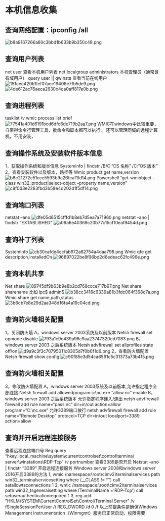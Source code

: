 # 本机信息收集
## 查询网络配置：ipconfig /all
![b8a9167266a80c3bbd1b633b9b350c48.png](../_resources/b8a9167266a80c3bbd1b633b9b350c48.png)
## 查询用户列表
net user 查看本机用户列表
net localgroup administrators 本机管理员（通常含有域用户）
query user || qwinsta 查看当前在线用户
![151cec420b1fef07aee19408e7fb5de9.png](../_resources/151cec420b1fef07aee19408e7fb5de9.png)
![4de612ac76aeca2630c4ca0aff817e0b.png](../_resources/4de612ac76aeca2630c4ca0aff817e0b.png)
## 查询进程列表
tasklist /v
wmic process list brief
![77541a401d6191bcd6dfc6de719b2aa7.png](../_resources/77541a401d6191bcd6dfc6de719b2aa7.png)
WMIC在windows中比较重要，自带得命令行管理工具，批命令和脚本都可以执行
。还可以管理同域的远程计算机，不用安装，

## 查询操作系统及安装软件版本信息
1，获取操作系统和版本信息
Systeminfo | findstr /B/C:”OS 名称” /C:”OS 版本” 2，查看安装软件以及版本，路径等
Wmic product get name,version
![b8e21272c51ece5593b9a26fcaf1fd14.png](../_resources/b8e21272c51ece5593b9a26fcaf1fd14.png)
Powershell “get-wmiobject –class win32_product|select-object –property
name,version”
![c9f0d3e2283fbd3b58e4d202d1f5df14.png](../_resources/c9f0d3e2283fbd3b58e4d202d1f5df14.png)

## 查询端口列表
netstat –ano
![dfe05d6515cfffd1b8eb7d5ea7a71960.png](../_resources/dfe05d6515cfffd1b8eb7d5ea7a71960.png)
netstat –ano | findstr “EXTABLISHED”
![a09a6e40369c20b77c15cf10eaf9454d.png](../_resources/a09a6e40369c20b77c15cf10eaf9454d.png)

## 查询补丁列表
Systeminfo
![cb30cafde4ccfab972a62754a4daa798.png](../_resources/cb30cafde4ccfab972a62754a4daa798.png)
Wmic qfe get description,installedOn
![96897022be8f96bd2d6edeac62fc496e.png](../_resources/96897022be8f96bd2d6edeac62fc496e.png)

## 查询本机共享
Net share
![89745df9b63b9e8b2cd768ccce717b97.png](../_resources/89745df9b63b9e8b2cd768ccce717b97.png)
Net share sharename 比如 ipc$ admin$
![b38cc3416c6339a81b3fdc064f368c7a.png](../_resources/b38cc3416c6339a81b3fdc064f368c7a.png)
Wmic share get name,path,status
![3b6cb7e8e29d2aa348d16fa4a19c04cd.png](../_resources/3b6cb7e8e29d2aa348d16fa4a19c04cd.png)

## 查询防火墙相关配置
1，关闭防火墙
A，windows server 2003系统及以前版本
Netsh firewall set opmode disable
![793a1c9e439a98c9aa23747320ed7083.png](../_resources/793a1c9e439a98c9aa23747320ed7083.png)
B，windows server 2003 之后系统版本
Netsh advfirewall set allprofiles state off/on
![d9a9c3f3c70795011c8305d7f0b6f1d6.png](../_resources/d9a9c3f3c70795011c8305d7f0b6f1d6.png)
2，查看防火墙配置
Netsh firewall show config
![c90f85e3d54ca6591c5c31373a73b415.png](../_resources/c90f85e3d54ca6591c5c31373a73b415.png)

## 查询防火墙相关配置
3，修改防火墙配置
A，windows server 2003系统及以前版本,允许指定程序全部连接
Netsh firewall add allowedprogram c:\\nc.exe “allow nc” enable
B，windows server 2003 之后系统版本
允许指定程序连入/连出
netsh advfirewall firewall add rule name=“pass nc” dir=in/out action=allow
program=“C:\\nc.exe”
允许3389端口放行
netsh advfirewall firewall add rule name=“Remote Desktop” protocol=TCP
dir=in/out localport=3389 action=allow

## 查询并开启远程连接服务
查看远程连接端口号
Reg query “hkey\_local\_machine\\system\\currentcontrolset\\control\\terminal
server\\winstations\\RDP-Tcp” /v portnumber
查看3389是否开启
Netstat –ano | findstr “3389”
开启远程连接服务
Windows server 2008和windows server 2016开启3389的方法
1, wmic /namespace:\\root\\cimv2\\terminalservices path win32_terminalservicesetting where
(__CLASS != "") call setallowtsconnections 1
2, wmic /namespace:\\root\\cimv2\\terminalservices path win32_tsgeneralsetting where
(TerminalName ='RDP-Tcp') call setuserauthenticationrequired 1
3, reg add "HKLM\\SYSTEM\\CurrentControlSet\\Control\\Terminal Server" /v fSingleSessionPerUser /t
REG_DWORD /d 0 /f
以上前提条件是确保Windows Management Instrumentation（Winmgmt）服务已正常启动，权限需要